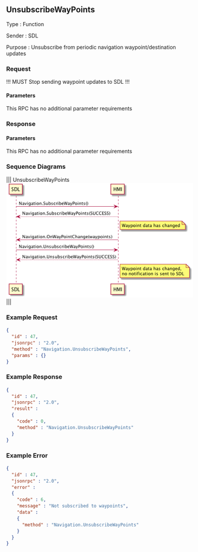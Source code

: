 ## UnsubscribeWayPoints

Type
: Function

Sender
: SDL

Purpose
: Unsubscribe from periodic navigation waypoint/destination updates

### Request

!!! MUST
Stop sending waypoint updates to SDL
!!!

#### Parameters

This RPC has no additional parameter requirements

### Response

#### Parameters

This RPC has no additional parameter requirements

### Sequence Diagrams
|||
UnsubscribeWayPoints
![UnsubscribeWayPoints](./assets/UnsubscribeWayPoints.png)
|||

### Example Request

```json
{
  "id" : 47,
  "jsonrpc" : "2.0",
  "method" : "Navigation.UnsubscribeWayPoints",
  "params" : {}
}
```

### Example Response

```json
{
  "id" : 47,
  "jsonrpc" : "2.0",
  "result" :
  {
    "code" : 0,
    "method" : "Navigation.UnsubscribeWayPoints"
  }
}
```

### Example Error

```json
{
  "id" : 47,
  "jsonrpc" : "2.0",
  "error" :
  {
    "code" : 6,
    "message" : "Not subscribed to waypoints",
    "data" :
    {
      "method" : "Navigation.UnsubscribeWayPoints"
    }
  }
}
```
